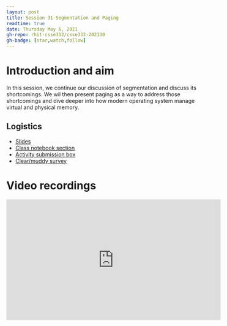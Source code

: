 ```yaml
---
layout: post
title: Session 31 Segmentation and Paging
readtime: true
date: Thursday May 6, 2021
gh-repo: rhit-csse332/csse332-202130
gh-badge: [star,watch,follow]
---
```


# Introduction and aim
In this session, we continue our discussion of segmentation and discuss its shortcomings. We wil
then present paging as a way to address those shortcomings and dive deeper into how modern operating
system manage virtual and physical memory.

## Logistics

- [Slides](https://rosehulman-my.sharepoint.com/:p:/g/personal/noureddi_rose-hulman_edu/EZEEy1H7jF1BhhLi56OEHrcBaU_RLiraPAL9CvMFVUilDg?e=eP5oza)
- [Class notebook section](https://rosehulman-my.sharepoint.com/personal/noureddi_rose-hulman_edu/_layouts/OneNote.aspx?id=%2Fpersonal%2Fnoureddi_rose-hulman_edu%2FDocuments%2FClass%20Notebooks%2FCSSE%20332%20Operating%20Systems&wd=target%28_Content%20Library%2FSession%2031%20Paging.one%7C89BE1181-F883-4877-B033-C759D541E8DB%2F%29)
- [Activity submission box](https://moodle.rose-hulman.edu/mod/quiz/view.php?id=2708172)
- [Clear/muddy survey](https://moodle.rose-hulman.edu/mod/quiz/view.php?id=2812911)

# Video recordings

<iframe width="560" height="315" src="https://www.youtube.com/embed/Q5FLqgxJDDQ" title="YouTube video player" frameborder="0" allow="accelerometer; autoplay; clipboard-write; encrypted-media; gyroscope; picture-in-picture" allowfullscreen></iframe>

